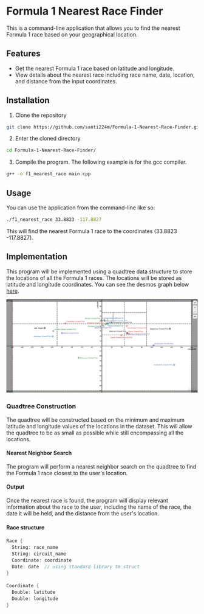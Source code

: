 # Formula 1 Nearest Race Finder

This is a command-line application that allows you to find the nearest Formula 1 race based on your geographical location.

## Features

* Get the nearest Formula 1 race based on latitude and longitude.
* View details about the nearest race including race name, date, location, and distance from the input coordinates.

## Installation

1. Clone the repository

```bash
git clone https://github.com/santi224m/Formula-1-Nearest-Race-Finder.git
```

2. Enter the cloned directory

```bash
cd Formula-1-Nearest-Race-Finder/
```
3. Compile the program. The following example is for the gcc compiler.

```bash
g++ -o f1_nearest_race main.cpp
```

## Usage

You can use the application from the command-line like so:

```bash
./f1_nearest_race 33.8823 -117.8827
```

This will find the nearest Formula 1 race to the coordinates (33.8823 -117.8827).

## Implementation

This program will be implemented using a quadtree data structure to store the locations of all the Formula 1 races. The locations will be stored as latitude and longitude coordinates. You can see the desmos graph below [here](https://www.desmos.com/calculator/gyz7rbaqzo).

![image](./img/Grid.png)

### Quadtree Construction

The quadtree will be constructed based on the minimum and maximum latitude and longitude values of the locations in the dataset. This will allow the quadtree to be as small as possible while still encompassing all the locations.

#### Nearest Neighbor Search

The program will perform a nearest neighbor search on the quadtree to find the Formula 1 race closest to the user's location.

#### Output

Once the nearest race is found, the program will display relevant information about the race to the user, including the name of the race, the date it will be held, and the distance from the user's location.

#### Race structure

```cpp
Race {
  String: race_name
  String: circuit_name
  Coordinate: coordinate
  Date: date  // using standard library tm struct
}

Coordinate {
  Double: latitude
  Double: longitude
}
```
